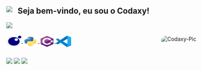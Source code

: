 ## Seja bem-vindo, eu sou o Codaxy! <img align="left" src="https://img.icons8.com/fluency/344/origami.png" width="30px">

<div align="left">
  <a href="https://github.com/zCodaxy">
  <img height="180em" src="https://github-readme-stats.vercel.app/api?username=zCodaxy&show_icons=true&theme=dark&include_all_commits=true&count_private=true"/>
</div>
  
<div style="display: inline_block"><br>
  <img align="center" alt="Codaxy-Lua" height="30" width="40" src="https://raw.githubusercontent.com/devicons/devicon/master/icons/lua/lua-original.svg">
  <img align="center" alt="Codaxy-Python" height="30" width="40" src="https://raw.githubusercontent.com/devicons/devicon/master/icons/python/python-original.svg">
  <img align="center" alt="Codaxy-csharp" height="30" width="40" src="https://raw.githubusercontent.com/devicons/devicon/master/icons/csharp/csharp-original.svg">
  <img align="center" alt="Codaxy-VS" height="30" width="40" src="https://raw.githubusercontent.com/devicons/devicon/master/icons/vscode/vscode-original.svg">
  <img align="right" alt="Codaxy-Pic" height="150" style="border-radius:12px;" src="https://img.icons8.com/fluency/344/bmo.png">
</div>
  
  ##
 
<div> 
  <a href="https://www.youtube.com/channel/UClK0Exn9A8VKNkC9u7wlJYw" target="_blank"><img src="https://img.shields.io/badge/YouTube-FF0000?style=for-the-badge&logo=youtube&logoColor=white" target="_blank"></a>
  <a href="https://discordapp.com/users/768149857352679454" target="_blank"><img src="https://img.shields.io/badge/Discord-7289DA?style=for-the-badge&logo=discord&logoColor=white" target="_blank"></a> 
  <a href = "https://t.me/c0daxy"><img src="https://img.shields.io/badge/-telegram-0088cc?style=for-the-badge&logo=telegram&logoColor=white" target="_blank"></a>
